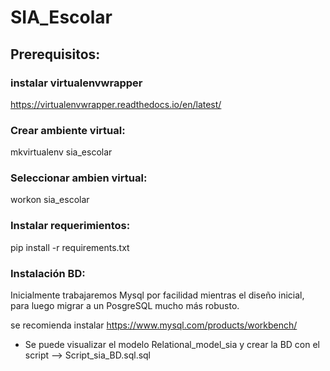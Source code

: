 # SIA_Escolar

## Prerequisitos:
### instalar virtualenvwrapper
https://virtualenvwrapper.readthedocs.io/en/latest/

### Crear ambiente virtual:
mkvirtualenv sia_escolar
### Seleccionar ambien virtual:
workon sia_escolar

### Instalar requerimientos:
pip install -r requirements.txt



### Instalación BD:
Inicialmente trabajaremos Mysql por facilidad mientras el diseño inicial, para luego migrar a un PosgreSQL mucho más robusto.

se recomienda instalar https://www.mysql.com/products/workbench/

- Se puede visualizar el modelo Relational_model_sia y crear la BD con el script  -->  Script_sia_BD.sql.sql
